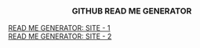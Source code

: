 <h3 align="center">GITHUB READ ME GENERATOR</h3>

[READ ME GENERATOR: SITE - 1](https://rahuldkjain.github.io/gh-profile-readme-generator/)
</br>
[READ ME GENERATOR: SITE - 2](https://arturssmirnovs.github.io/github-profile-readme-generator/)
